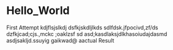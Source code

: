 # Hello_World
First Attempt
kdjflsjslkdj
dsfkjskdljlkds
sdlfdsk.jfpocivd,zf/ds
dzfkjcad;cjs.,mckc ;oaklzsf sd
asd;kasdlaksjdlkhasoiudajdasmd
asdjsakljd.ssuyig gaikwad@ aactual Result 
